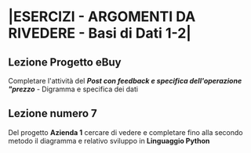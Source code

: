 # |ESERCIZI - ARGOMENTI DA RIVEDERE - Basi di Dati 1-2|

## Lezione Progetto eBuy

Completare l'attività del ***Post con feedback e specifica dell'operazione "prezzo*** - Digramma e specifica dei dati 

## Lezione numero 7 

Del progetto **Azienda 1** cercare di vedere e completare fino alla secondo metodo il diagramma e relativo sviluppo in **Linguaggio Python**